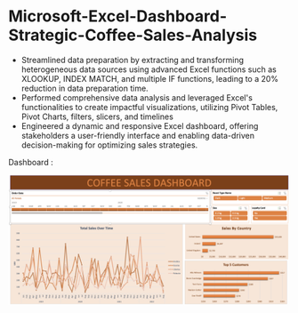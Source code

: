 # Microsoft-Excel-Dashboard-Strategic-Coffee-Sales-Analysis

* Streamlined data preparation by extracting and transforming heterogeneous data sources using advanced Excel functions such as XLOOKUP, INDEX MATCH, and multiple IF functions, leading to a 20% reduction in data preparation time.
* Performed comprehensive data analysis and leveraged Excel's functionalities to create impactful visualizations, utilizing Pivot Tables, Pivot Charts, filters, slicers, and timelines
* Engineered a dynamic and responsive Excel dashboard, offering stakeholders a user-friendly interface and enabling data-driven decision-making for optimizing sales strategies.

Dashboard : 

![ALT text](https://github.com/Pralhad789/Microsoft-Excel-Dashboard-Strategic-Coffee-Sales-Analysi-/blob/main/Excel_Dashboard.png)
